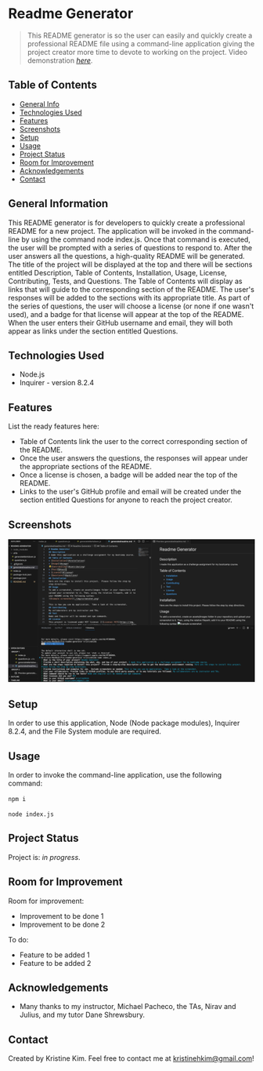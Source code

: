 # Readme Generator
> This README generator is so the user can easily and quickly create a professional README file using a command-line application giving the project creator more time to devote to working on the project.
> Video demonstration [_here_](https://drive.google.com/file/d/1JCqUFAdLN1saT5FLXfbMuUh-UcZnOgR9/view). <!-- If you have the project hosted somewhere, include the link here. -->

## Table of Contents
* [General Info](#general-information)
* [Technologies Used](#technologies-used)
* [Features](#features)
* [Screenshots](#screenshots)
* [Setup](#setup)
* [Usage](#usage)
* [Project Status](#project-status)
* [Room for Improvement](#room-for-improvement)
* [Acknowledgements](#acknowledgements)
* [Contact](#contact)
<!-- * [License](#license) -->


## General Information
This README generator is for developers to quickly create a professional README for a new project.  The application will be invoked in the command-line by using the command node index.js.  Once that command is executed, the user will be prompted with a series of questions to respond to.  After the user answers all the questions, a high-quality README will be generated.  The title of the project will be displayed at the top and there will be sections entitled Description, Table of Contents, Installation, Usage, License, Contributing, Tests, and Questions.  The Table of Contents will display as links that will guide to the corresponding section of the README.  The user's responses will be added to the sections with its appropriate title.  As part of the series of questions, the user will choose a license (or none if one wasn't used), and a badge for that license will appear at the top of the README.  When the user enters their GitHub username and email, they will both appear as links under the section entitled Questions.
<!-- You don't have to answer all the questions - just the ones relevant to your project. -->


## Technologies Used
- Node.js
- Inquirer - version 8.2.4


## Features
List the ready features here:
- Table of Contents link the user to the correct corresponding section of the README.
- Once the user answers the questions, the responses will appear under the appropriate sections of the README.
- Once a license is chosen, a badge will be added near the top of the README.
- Links to the user's GitHub profile and email will be created under the section entitled Questions for anyone to reach the project creator.


## Screenshots
![Example screenshot](./assets/readme-generator.png)
<!-- If you have screenshots you'd like to share, include them here. -->


## Setup
In order to use this application, Node (Node package modules), Inquirer 8.2.4, and the File System module are required.

## Usage
In order to invoke the command-line application, use the following command:

`npm i`

`node index.js`


## Project Status
Project is: _in progress_.


## Room for Improvement

Room for improvement:
- Improvement to be done 1
- Improvement to be done 2

To do:
- Feature to be added 1
- Feature to be added 2


## Acknowledgements
- Many thanks to my instructor, Michael Pacheco, the TAs, Nirav and Julius, and my tutor Dane Shrewsbury.


## Contact
Created by Kristine Kim.  Feel free to contact me at kristinehkim@gmail.com!


<!-- Optional -->
<!-- ## License -->
<!-- This project is open source and available under the [... License](). -->

<!-- You don't have to include all sections - just the one's relevant to your project -->